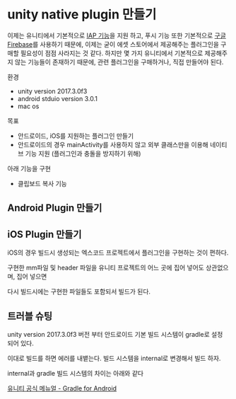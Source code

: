 # unity native plugin 만들기

이제는 유니티에서 기본적으로 [IAP 기능](https://docs.unity3d.com/Manual/UnityIAP.html)을 지원 하고, 푸시 기능 또한 기본적으로 [구글 Firebase](https://firebase.google.com/?hl=ko)를 사용하기 때문에, 이제는 굳이 에셋 스토어에서 제공해주는 플러그인을 구매할 필요성이 점점 사라지는 것 같다. 하지만 몇 가지 유니티에서 기본적으로 제공해주지 않는 기능들이 존재하기 때문에, 관련 플러그인을 구매하거나, 직접 만들어야 된다.

환경
- unity version 2017.3.0f3
- android stduio version 3.0.1
- mac os

목표
- 안드로이드, iOS를 지원하는 플러그인 만들기
- 안드로이드의 경우 mainActivity를 사용하지 않고 외부 클래스만을 이용해 네이티브 기능 지원 (플러그인과 충돌을 방지하기 위해)

아래 기능을 구현
- 클립보드 복사 기능


## Android Plugin 만들기

## iOS Plugin 만들기

iOS의 경우 빌드시 생성되는 엑스코드 프로젝트에서 플러그인을 구현하는 것이 편하다.

구현한 mm파일 및 header 파일을 유니티 프로젝트의 어느 곳에 집어 넣어도 상관없으며, 집어 넣으면

다시 빌드시에는 구현한 파일들도 포함되서 빌드가 된다.

## 트러블 슈팅

unity version 2017.3.0f3 버전 부터 안드로이드 기본 빌드 시스템이 gradle로 설정 되어 있다.

이대로 빌드를 하면 에러를 내뱉는다. 빌드 시스템을 internal로 변경해서 빌드 하자.

internal과 gradle 빌드 시스템의 차이는 아래와 같다

[유니티 공식 메뉴얼 - Gradle for Android](https://docs.unity3d.com/Manual/android-gradle-overview.html)